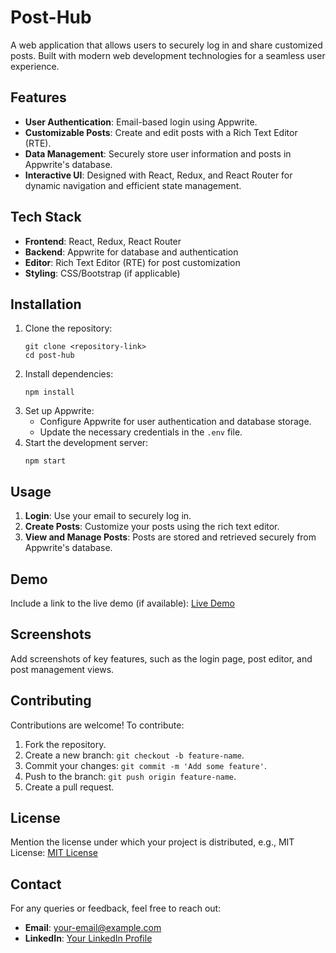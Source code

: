 <!DOCTYPE html>
<html lang="en">
<head>
  <meta charset="UTF-8">
  <meta name="viewport" content="width=device-width, initial-scale=1.0">
  <title>Post-Hub - README</title>
</head>
<body>
  <h1>Post-Hub</h1>
  <p>A web application that allows users to securely log in and share customized posts. Built with modern web development technologies for a seamless user experience.</p>

  <h2>Features</h2>
  <ul>
    <li><strong>User Authentication</strong>: Email-based login using Appwrite.</li>
    <li><strong>Customizable Posts</strong>: Create and edit posts with a Rich Text Editor (RTE).</li>
    <li><strong>Data Management</strong>: Securely store user information and posts in Appwrite's database.</li>
    <li><strong>Interactive UI</strong>: Designed with React, Redux, and React Router for dynamic navigation and efficient state management.</li>
  </ul>

  <h2>Tech Stack</h2>
  <ul>
    <li><strong>Frontend</strong>: React, Redux, React Router</li>
    <li><strong>Backend</strong>: Appwrite for database and authentication</li>
    <li><strong>Editor</strong>: Rich Text Editor (RTE) for post customization</li>
    <li><strong>Styling</strong>: CSS/Bootstrap (if applicable)</li>
  </ul>

  <h2>Installation</h2>
  <ol>
    <li>Clone the repository:
      <pre><code>git clone &lt;repository-link&gt;
cd post-hub</code></pre>
    </li>
    <li>Install dependencies:
      <pre><code>npm install</code></pre>
    </li>
    <li>Set up Appwrite:
      <ul>
        <li>Configure Appwrite for user authentication and database storage.</li>
        <li>Update the necessary credentials in the <code>.env</code> file.</li>
      </ul>
    </li>
    <li>Start the development server:
      <pre><code>npm start</code></pre>
    </li>
  </ol>

  <h2>Usage</h2>
  <ol>
    <li><strong>Login</strong>: Use your email to securely log in.</li>
    <li><strong>Create Posts</strong>: Customize your posts using the rich text editor.</li>
    <li><strong>View and Manage Posts</strong>: Posts are stored and retrieved securely from Appwrite's database.</li>
  </ol>

  <h2>Demo</h2>
  <p>Include a link to the live demo (if available): <a href="#">Live Demo</a></p>

  <h2>Screenshots</h2>
  <p>Add screenshots of key features, such as the login page, post editor, and post management views.</p>

  <h2>Contributing</h2>
  <p>Contributions are welcome! To contribute:</p>
  <ol>
    <li>Fork the repository.</li>
    <li>Create a new branch: <code>git checkout -b feature-name</code>.</li>
    <li>Commit your changes: <code>git commit -m 'Add some feature'</code>.</li>
    <li>Push to the branch: <code>git push origin feature-name</code>.</li>
    <li>Create a pull request.</li>
  </ol>

  <h2>License</h2>
  <p>Mention the license under which your project is distributed, e.g., MIT License: <a href="LICENSE">MIT License</a></p>

  <h2>Contact</h2>
  <p>For any queries or feedback, feel free to reach out:</p>
  <ul>
    <li><strong>Email</strong>: <a href="mailto:your-email@example.com">your-email@example.com</a></li>
    <li><strong>LinkedIn</strong>: <a href="#">Your LinkedIn Profile</a></li>
  </ul>
</body>
</html>
